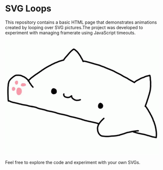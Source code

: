 # SVG Loops

This repository contains a basic HTML page that demonstrates animations created by looping over SVG pictures.The project was developed to experiment with managing framerate using JavaScript timeouts.

![bongo_cat](src/assets/bongo_cat/bongo-cat.gif)

Feel free to explore the code and experiment with your own SVGs.
